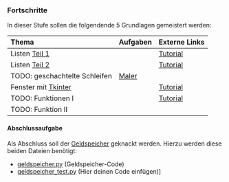 ### Fortschritte

In dieser Stufe sollen die folgendende 5 Grundlagen gemeistert werden:

| Thema								| Aufgaben				| Externe Links		    |
| :----								| :-------				| :------------		    |
| Listen [Teil 1][listen_1]			|						| [Tutorial][li_tut]    |
| Listen [Teil 2][listen_2]		 	|						| [Tutorial][li2_tut]	|
| TODO: geschachtelte Schleifen		| [Maler][maler] 		| 					    |
| Fenster mit [Tkinter][tk]			|						| [Tutorial][tk_tut]	|
| TODO: Funktionen I				|						| [Tutorial][funk_tut]  |
| TODO: Funktion II					|						| 					    |


#### Abschlussaufgabe
Als Abschluss soll der [Geldspeicher][gs] geknackt werden. Hierzu werden diese beiden Dateien benötigt:
- [geldspeicher.py][gs_code] (Geldspeicher-Code)
- [geldspeicher_test.py][gs_test] (Hier deinen Code einfügen)]


[listen_1]: https://github.com/coderdojoka/Materialien/raw/master/Python/Fortschritte/Tutorials/Listen/Listen.pdf
[listen_2]: https://github.com/coderdojoka/Materialien/raw/master/Python/Fortschritte/Tutorials/Listen/Listen_2.pdf

[tk]: https://github.com/coderdojoka/Materialien/raw/master/Python/Fortschritte/Tutorials/tkinter/tk.pdf
[maler]: https://github.com/coderdojoka/Materialien/raw/master/Python/Fortschritte/Aufgaben/maler.pdf
[gs]: https://github.com/coderdojoka/Materialien/raw/master/Python/Fortschritte/Geldspeicher/geldspeicher.pdf
[gs_code]: https://github.com/coderdojoka/Materialien/raw/master/Python/Fortschritte/Geldspeicher/geldspeicher.py
[gs_test]: https://github.com/coderdojoka/Materialien/raw/master/Python/Fortschritte/Geldspeicher/geldspeicher_test.py

[tk_tut]: http://www.python-kurs.eu/python_tkinter.php
[li_tut]: http://www.python-kurs.eu/python3_sequentielle_datentypen.php
[li2_tut]: http://www.python-kurs.eu/python3_listen.php
[funk_tut]: http://www.python-kurs.eu/python3_funktionen.php
